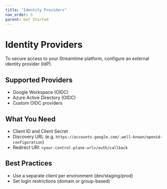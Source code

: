 ```yaml
---
title: "Identity Providers"
nav_order: 3
parent: Get Started
---
```


# Identity Providers

To secure access to your Streamtime platform, configure an external identity provider (IdP).

## Supported Providers

- Google Workspace (OIDC)
- Azure Active Directory (OIDC)
- Custom OIDC providers

## What You Need

- Client ID and Client Secret
- Discovery URL (e.g. `https://accounts.google.com/.well-known/openid-configuration`)
- Redirect URI: `<your-control-plane-url>/auth/callback`

## Best Practices

- Use a separate client per environment (dev/staging/prod)
- Set login restrictions (domain or group-based)
